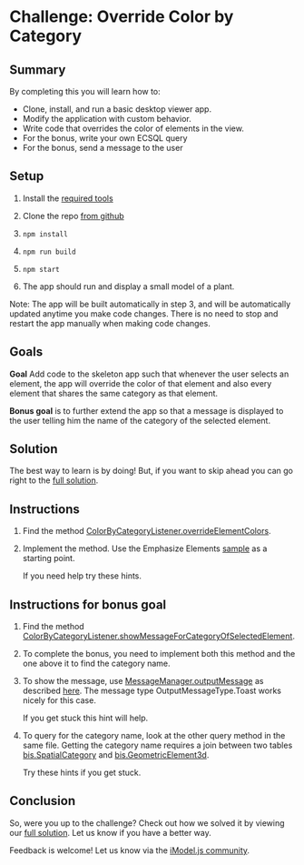 # Challenge: Override Color by Category

## Summary

By completing this you will learn how to:
- Clone, install, and run a basic desktop viewer app.
- Modify the application with custom behavior.
- Write code that overrides the color of elements in the view.
- For the bonus, write your own ECSQL query
- For the bonus, send a message to the user

## Setup

1. Install the [required tools](https://www.imodeljs.org/getting-started/)

2. Clone the repo [from github](https://github.com/iModeljsJumpStart/challenge-color-by-category)

3. `npm install`

4. `npm run build`

5. `npm start`

6. The app should run and display a small model of a plant.

Note: The app will be built automatically in step 3, and will be automatically updated anytime you make code changes.  There is no need to stop and restart
the app manually when making code changes.

## Goals

**Goal** Add code to the skeleton app such that whenever the user selects an element, the app will override the color of that element and also every element that shares the same category as that element.

**Bonus goal** is to further extend the app so that a message is displayed to the user telling him the name of the category of the selected element.

## Solution

The best way to learn is by doing!  But, if you want to skip ahead you can go right to the [full solution](https://github.com/iModeljsJumpStart/challenge-color-by-category-solution/blob/master/src/frontend/app/ColorByCategory.ts).

## Instructions

1. Find the method [ColorByCategoryListener.overrideElementColors](https://github.com/iModeljsJumpStart/challenge-color-by-category/blob/46b662475827c3f25ddfcfafddcc11ad36b661bb/src/frontend/app/ColorByCategory.ts#L43).

2. Implement the method.  Use the Emphasize Elements [sample](https://www.imodeljs.org/sample-showcase/?group=Viewer+Features&sample=emphasize-elements-sample) as a starting point.

    If you need help try <a onclick="toggleHint('hints-1')">these hints</a>.
<div class="hint-group" id="hints-1" style="display:none">

<a onclick="toggleHint('hint-1-1')">Hint 1</a>
<div class="hint" id="hint-1-1" style="display:none">
The method you need to call is <a href="https://www.imodeljs.org/reference/imodeljs-frontend/rendering/emphasizeelements/overrideelements" target="_blank">EmphasizeElements.overrideElements</a>
</div>
<br>

<a onclick="toggleHint('hint-1-2')">Hint 2</a>
<div class="hint" id="hint-1-2" style="display:none">
You need a <a href="https://www.imodeljs.org/reference/ui-components/viewport" target="_blank">Viewport</a>. You can use static methods on <a href="https://www.imodeljs.org/learning/frontend/imodelapp">IModelApp</a> to get the viewport with which the user is currently interacting.
</div>
<br>

<a onclick="toggleHint('hint-1-3')">Hint 3</a>
<div class="hint" id="hint-1-3" style="display:none">
The viewport you need is <code>IModelApp.viewManager.selectedView</code>
</div>
<br>

<a onclick="toggleHint('hint-1-4')">Hint 4</a>
<div class="hint" id="hint-1-4" style="display:none">
To get the color value, you need to call <a href="https://github.com/iModeljsJumpStart/challenge-color-by-category/blob/46b662475827c3f25ddfcfafddcc11ad36b661bb/src/frontend/app/ColorByCategory.ts#L32" target="_blank">ColorByCategoryListener.getNextColor</a>
</div>
<br>

<a onclick="toggleHint('hint-1-5')">Hint 5</a>
<div class="hint" id="hint-1-5" style="display:none">
<code><pre>
private overrideElementColors(ids: Id64String[]) {
const vp = IModelApp.viewManager.selectedView;

if (undefined === vp)
    return;

const emph = EmphasizeElements.getOrCreate(vp);
emph.overrideElements(ids, vp, this.getNextColor());
}
</pre></code>
</div>
<br>

</div>

## Instructions for bonus goal

1. Find the method [ColorByCategoryListener.showMessageForCategoryOfSelectedElement](https://github.com/iModeljsJumpStart/challenge-color-by-category/blob/46b662475827c3f25ddfcfafddcc11ad36b661bb/src/frontend/app/ColorByCategory.ts#L78).

2. To complete the bonus, you need to implement both this method and the one above it to find the category name.

3. To show the message, use [MessageManager.outputMessage](https://www.imodeljs.org/reference/ui-framework/notification/messagemanager/outputmessagestatic/) as described [here](https://www.imodeljs.org/learning/ui/framework/notifications/).  The message type OutputMessageType.Toast works nicely for this case.

    If you get stuck <a onclick="toggleHint('hint-2-1')">this hint</a> will help.
<div class="hint" id="hint-2-1" style="display:none">
<code><pre>
const categoryName = "Placeholder";
MessageManager.outputMessage(new ReactNotifyMessageDetails(OutputMessagePriority.Info,
    "Category = " + categoryName, "", OutputMessageType.Toast));
</pre></code>
</div>

4. To query for the category name, look at the other query method in the same file.  Getting the category name requires a join between two tables [bis.SpatialCategory](https://www.imodeljs.org/bis/domains/biscore.ecschema/?term=spatialcategory#spatialcategory) and [bis.GeometricElement3d](https://www.imodeljs.org/bis/domains/biscore.ecschema/?term=spatialcategory#geometricelement3d).

    Try <a onclick="toggleHint('hints-3')">these hints</a> if you get stuck.
<div class="hint-group" id="hints-3" style="display:none">

<a onclick="toggleHint('hint-3-1')">Hint 1</a>
<div class="hint" id="hint-3-1" style="display:none">
Use the property Category.Id on GeometricElement3d.
</div>
<br>

<a onclick="toggleHint('hint-3-2')">Hint 2</a>
<div class="hint" id="hint-3-2" style="display:none">
You need to join the two tables <code>ON</code> the condition that the <code>ecinstanceid</code> of the category is equal to the <code>category.id</code> of the geometric element.
</div>
<br>

<a onclick="toggleHint('hint-3-3')">Hint 3</a>
<div class="hint" id="hint-3-3" style="display:none">
You need to limit the results with a <code>WHERE</code> clause so you consider only the geometric element with the specified inputId.
</div>
<br>

<a onclick="toggleHint('hint-3-4')">Hint 4</a>
<div class="hint" id="hint-3-4" style="display:none">
Use this query:
<code><pre>
const query = `SELECT cat.codeValue categoryName
    FROM bis.SpatialCategory cat
    JOIN bis.geometricElement3d selected ON cat.ecinstanceid = selected.category.id
    WHERE selected.ecinstanceid = ` + inputId;
</pre></code>
</div>
<br>

</div>

## Conclusion

So, were you up to the challenge? Check out how we solved it by viewing our [full solution](https://github.com/iModeljsJumpStart/challenge-color-by-category-solution/blob/master/src/frontend/app/ColorByCategory.ts).  Let us know if you have a better way.

Feedback is welcome!  Let us know via the [iModel.js community](https://www.imodeljs.org/learning/communityresources/).


<script type="text/javascript">
    function toggleHint (hintId) {
        var hint = document.getElementById(hintId);
        if (hint.style.display === "none") {
        hint.style.display = "block";
        } else {
        hint.style.display = "none";
        }
    }
</script>

